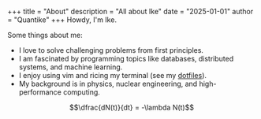 +++
title = "About"
description = "All about Ike"
date = "2025-01-01"
author = "Quantike"
+++
Howdy, I'm Ike.

Some things about me:
- I love to solve challenging problems from first principles.
- I am fascinated by programming topics like databases, distributed systems, and machine learning.
- I enjoy using vim and ricing my terminal (see my [dotfiles](https://github.com/quantike/dotfiles)).
- My background is in physics, nuclear engineering, and high-performance computing.

$$\dfrac{dN(t)}{dt} = -\lambda N(t)$$
